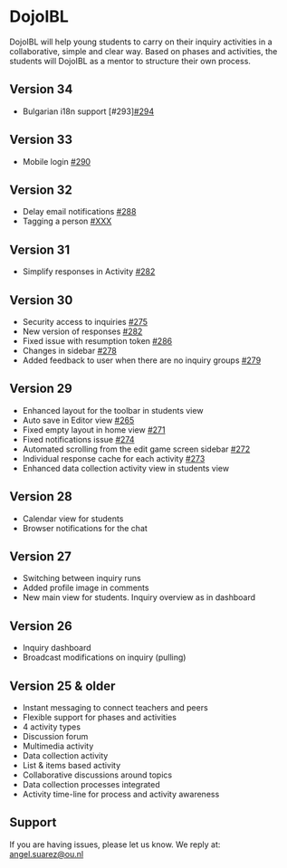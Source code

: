 DojoIBL 
========

DojoIBL will help young students to carry on their inquiry activities in a collaborative,
simple and clear way. Based on phases and activities, the students will DojoIBL as a mentor to 
structure their own process.

Version 34
----------
- Bulgarian i18n support [#293][#294](https://github.com/WELTEN/dojo-ibl/issues/293)

Version 33
----------
- Mobile login [#290](https://github.com/WELTEN/dojo-ibl/issues/290)

Version 32
----------
- Delay email notifications [#288](https://github.com/WELTEN/dojo-ibl/issues/288)
- Tagging a person [#XXX](https://github.com/WELTEN/dojo-ibl/issues/XXX)


Version 31
----------
- Simplify responses in Activity [#282](https://github.com/WELTEN/dojo-ibl/issues/282)


Version 30
----------
- Security access to inquiries [#275](https://github.com/WELTEN/dojo-ibl/issues/275)
- New version of responses [#282](https://github.com/WELTEN/dojo-ibl/issues/282)
- Fixed issue with resumption token [#286](https://github.com/WELTEN/dojo-ibl/issues/286)
- Changes in sidebar [#278](https://github.com/WELTEN/dojo-ibl/issues/278)
- Added feedback to user when there are no inquiry groups [#279](https://github.com/WELTEN/dojo-ibl/issues/279)

Version 29
----------
- Enhanced layout for the toolbar in students view
- Auto save in Editor view [#265](https://github.com/WELTEN/dojo-ibl/issues/265)
- Fixed empty layout in home view [#271](https://github.com/WELTEN/dojo-ibl/issues/271)
- Fixed notifications issue [#274](https://github.com/WELTEN/dojo-ibl/issues/274)
- Automated scrolling from the edit game screen sidebar [#272](https://github.com/WELTEN/dojo-ibl/issues/272)
- Individual response cache for each activity [#273](https://github.com/WELTEN/dojo-ibl/issues/273)
- Enhanced data collection activity view in students view

Version 28
----------
- Calendar view for students
- Browser notifications for the chat

Version 27
----------
- Switching between inquiry runs
- Added profile image in comments
- New main view for students. Inquiry overview as in dashboard

Version 26
----------
- Inquiry dashboard
- Broadcast modifications on inquiry (pulling)

Version 25 & older
------------------
- Instant messaging to connect teachers and peers
- Flexible support for phases and activities
- 4 activity types
 - Discussion forum
 - Multimedia activity
 - Data collection activity
 - List & items based activity
- Collaborative discussions around topics
- Data collection processes integrated
- Activity time-line for process and activity awareness



Support
-------
If you are having issues, please let us know.
We reply at: angel.suarez@ou.nl
